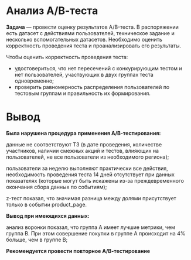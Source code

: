 # Анализ А/В-теста

**Задача** — провести оценку результатов A/B-теста. В распоряжении есть датасет с действиями пользователей, техническое задание и несколько вспомогательных датасетов. Необходимо оценить корректность проведения теста и проанализировать его результаты.

Чтобы оценить корректность проведения теста:

- удостовериться, что нет пересечений с конкурирующим тестом и нет пользователей, участвующих в двух группах теста одновременно;
- проверить равномерность распределения пользователей по тестовым группам и правильность их формирования.

# Вывод
**Была нарушена процедура применения А/В-тестирования:**

данные не соответствуют ТЗ (в дате проведения, количестве участников, наличии смежных акций и тестов, влияющих на пользователей, не все пользователи из необходимого региона);

пользователи за неделю выполняют практически все действия, необходимость проведения теста 14 дней отсутствует при данных показателях (которые могут быть искажены из-за преждевременного окончания сбора данных по событиям);

z-тест показал, что значимая разница между долями присутствует только в событии product_page.


**Вывод при имеющихся данных:**

анализ воронки показал, что группа А имеет лучшие метрики, чем группа В. При этом совершение покупки в группе А происходит на 4% больше, чем в группе В;

**Рекомендуется провести повторное А/В-тестирование**
